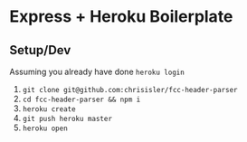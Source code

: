 # Express + Heroku Boilerplate

## Setup/Dev
Assuming you already have done `heroku login`
1. `git clone git@github.com:chrisisler/fcc-header-parser`
1. `cd fcc-header-parser && npm i`
1. `heroku create`
1. `git push heroku master`
1. `heroku open`
